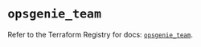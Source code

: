 # `opsgenie_team`

Refer to the Terraform Registry for docs: [`opsgenie_team`](https://registry.terraform.io/providers/opsgenie/opsgenie/0.6.35/docs/resources/team).
